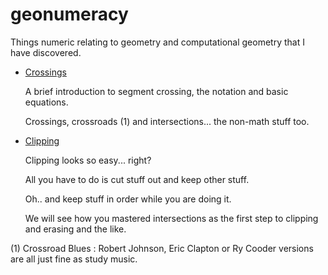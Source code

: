 # geonumeracy
Things numeric relating to geometry and computational geometry that I have discovered.

* [Crossings](/docs/crossings.md)

  A brief introduction to segment crossing, the notation and basic equations.

  Crossings, crossroads (1) and intersections... the non-math stuff too.
  
* [Clipping](/docs/clipping.md)

  Clipping looks so easy... right? 

  All you have to do is cut stuff out and keep other stuff. 

  Oh.. and keep stuff in order while you are doing it.

  We will see how you mastered intersections as the first step to clipping and erasing and the like.




(1)  Crossroad Blues : Robert Johnson, Eric Clapton or Ry Cooder versions are all just fine as study music.
